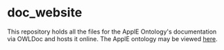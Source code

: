 # doc_website

This repository holds all the files for the ApplE Ontology's documentation via OWLDoc and hosts it online.
The ApplE ontology may be viewed [here](https://github.com/kracr/applied-ethics-ontology).
